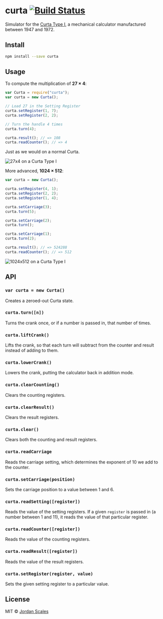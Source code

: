 # curta [![Build Status](https://travis-ci.org/jdan/curta.svg?branch=master)](https://travis-ci.org/jdan/curta)

Simulator for the [Curta Type I](http://en.wikipedia.org/wiki/Curta),
a mechanical calculator manufactured between 1947 and 1972.

## Install

```sh
npm install --save curta
```

## Usage

To compute the multiplication of **27 × 4**:

```js
var Curta = require("curta");
var curta = new Curta();

// Load 27 in the Setting Register
curta.setRegister(1, 7);
curta.setRegister(2, 2);

// Turn the handle 4 times
curta.turn(4);

curta.result(); // => 108
curta.readCounter(); // => 4
```

Just as we would on a normal Curta.

![27x4 on a Curta Type I](http://i.imgur.com/0XXL9hN.jpg)

More advanced, **1024 × 512**:

```js
var curta = new Curta();

curta.setRegister(4, 1);
curta.setRegister(2, 2);
curta.setRegister(1, 4);

curta.setCarriage(3);
curta.turn(5);

curta.setCarriage(2);
curta.turn();

curta.setCarriage(1);
curta.turn(2);

curta.result(); // => 524288
curta.readCounter(); // => 512
```

![1024x512 on a Curta Type I](http://i.imgur.com/zMjrGFD.jpg)

## API

### `var curta = new Curta()`

Creates a zeroed-out Curta state.

### `curta.turn([n])`

Turns the crank once, or if a number is passed in, that number of
times.

### `curta.liftCrank()`

Lifts the crank, so that each turn will subtract from the counter and
result instead of adding to them.

### `curta.lowerCrank()`

Lowers the crank, putting the calculator back in addition mode.

### `curta.clearCounting()`

Clears the counting registers.

### `curta.clearResult()`

Clears the result registers.

### `curta.clear()`

Clears both the counting and result registers.

### `curta.readCarriage`

Reads the carriage setting, which determines the exponent of 10 we add
to the counter.

### `curta.setCarriage(position)`

Sets the carriage position to a value between 1 and 6.

### `curta.readSetting([register])`

Reads the value of the setting registers. If a given `register`
is passed in (a number between 1 and 11), it reads the value of
that particular register.

### `curta.readCounter([register])`

Reads the value of the counting registers.

### `curta.readResult([register])`

Reads the value of the result registers.

### `curta.setRegister(register, value)`

Sets the given setting register to a particular value.

## License

MIT © [Jordan Scales](http://jordanscales.com)
